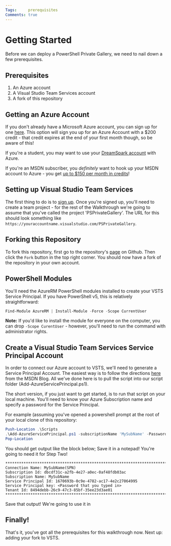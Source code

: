 ```yaml
---
Tags:     prerequisites
Comments: true
---
```

# Getting Started
Before we can deploy a PowerShell Private Gallery, we need to nail down a few prerequisites.

## Prerequisites
1. An Azure account
2. A Visual Studio Team Services account
3. A fork of this repository

## Getting an Azure Account
If you don't already have a Microsoft Azure account, you can sign up for one [here](https://azure.microsoft.com/en-us/free/).
This option will sign you up for an Azure Account with a $200 credit - that credit expires at the end of your first month though, so be aware of this!

If you're a student, you may want to use your [DreamSpark account](https://www.dreamspark.com/Product/Product.aspx?productid=99) with Azure.

If you're an MSDN subscriber, you *definitely* want to hook up your MSDN account to Azure - you get [up to $150 per month in credits](https://azure.microsoft.com/en-us/pricing/member-offers/msdn-benefits-details/)!

## Setting up Visual Studio Team Services
The first thing to do is to [sign up](https://www.visualstudio.com/en-us/docs/setup-admin/team-services/sign-up-for-visual-studio-team-services).
Once you're signed up, you'll need to create a team project - for the rest of the Walkthrough we're going to assume that you've called the project 'PSPrivateGallery'.
The URL for this should look something like `https://youraccountname.visualstudio.com/PSPrivateGallery`.

## Forking this Repository
To fork this repository, first go to the repository's [page](https://github.com/michaeltlombardi/PSPrivateGalleryWalkthrough) on Github.
Then click the `Fork` button in the top right corner.
You should now have a fork of the repository in your own account.

## PowerShell Modules
You'll need the AzureRM PowerShell modules installed to create your VSTS Service Principal.
If you have PowerShell v5, this is relatively straightforward:
```powershell
Find-Module AzureRM | Install-Module -Force -Scope CurrentUser
```

**Note:** If you'd like to install the module for everyone on the computer, you can drop `-Scope CurentUser` - however, you'll need to run the command with administrator rights.

## Create a Visual Studio Team Services Service Principal Account
In order to connect our Azure account to VSTS, we'll need to generate a Service Principal Account.
The easiest way is to follow the directions [here](https://blogs.msdn.microsoft.com/visualstudioalm/2015/10/04/automating-azure-resource-group-deployment-using-a-service-principal-in-visual-studio-online-buildrelease-management/) from the MSDN Blog.
All we've done here is to pull the script into our script folder (Add-AzureServicePrincipal.ps1).

The short version, if you just want to get started, is to run that script on your local machine.
You'll need to know your Azure Subscription name and specify a password for the Service Principal.

For example (assuming you've opened a powershell prompt at the root of your local clone of this repository:
```powershell
Push-Location .\Scripts
.\Add-AzureServicePrincipal.ps1 -subscriptionName 'MySubName' -Password 'SomeS35ure Password, hahahah! :D'
Pop-Location
```

You should get output like the block below; Save it in a notepad! You're going to need it for Step Two!
```
***************************************************************************
Connection Name: MySubName(SPN)
Subscription Id: dbcdf31c-a2fb-4e27-a0ec-0af48fdb03ac
Subscription Name: MySubName
Service Principal Id: 1670693b-0c9e-4782-ac17-4e2c27064995
Service Principal key: <Password that you typed in>
Tenant Id: 8494debb-26c9-47c3-85bf-35ee23d3ae01
***************************************************************************
```

Save that output! We're going to use it in 
## Finally!
That's it, you've got all the prerequisites for this walkthrough now.
Next up: adding your fork to VSTS. 